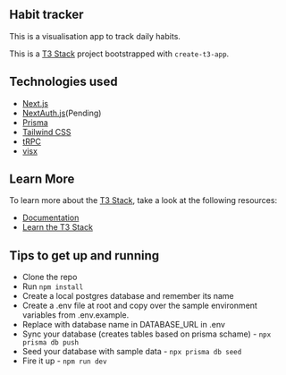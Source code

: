 ## Habit tracker

This is a visualisation app to track daily habits.

This is a [T3 Stack](https://create.t3.gg/) project bootstrapped with `create-t3-app`.

## Technologies used

- [Next.js](https://nextjs.org)
- [NextAuth.js](https://next-auth.js.org)(Pending)
- [Prisma](https://prisma.io)
- [Tailwind CSS](https://tailwindcss.com)
- [tRPC](https://trpc.io)
- [visx](https://airbnb.io/visx/)

## Learn More

To learn more about the [T3 Stack](https://create.t3.gg/), take a look at the following resources:

- [Documentation](https://create.t3.gg/)
- [Learn the T3 Stack](https://create.t3.gg/en/faq#what-learning-resources-are-currently-available) 

## Tips to get up and running

- Clone the repo
- Run `npm install`
- Create a local postgres database and remember its name
- Create a .env file at root and copy over the sample environment variables from .env.example. 
- Replace <your-local-database-name> with database name in DATABASE_URL in .env
- Sync your database (creates tables based on prisma schame) - `npx prisma db push`
- Seed your database with sample data - `npx prisma db seed`
- Fire it up - `npm run dev`
